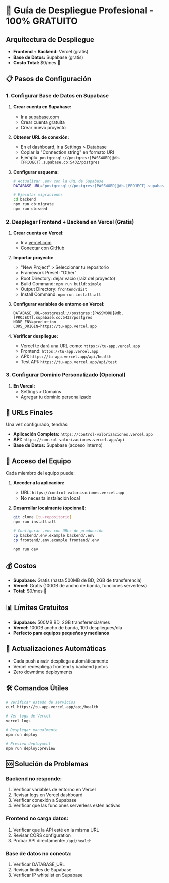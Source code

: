 # 🚀 Guía de Despliegue Profesional - 100% GRATUITO

## Arquitectura de Despliegue

- **Frontend + Backend:** Vercel (gratis)
- **Base de Datos:** Supabase (gratis)
- **Costo Total:** $0/mes 🎉

## 📋 Pasos de Configuración

### 1. Configurar Base de Datos en Supabase

1. **Crear cuenta en Supabase:**
   - Ir a [supabase.com](https://supabase.com)
   - Crear cuenta gratuita
   - Crear nuevo proyecto

2. **Obtener URL de conexión:**
   - En el dashboard, ir a Settings > Database
   - Copiar la "Connection string" en formato URI
   - Ejemplo: `postgresql://postgres:[PASSWORD]@db.[PROJECT].supabase.co:5432/postgres`

3. **Configurar esquema:**
   ```bash
   # Actualizar .env con la URL de Supabase
   DATABASE_URL="postgresql://postgres:[PASSWORD]@db.[PROJECT].supabase.co:5432/postgres"
   
   # Ejecutar migraciones
   cd backend
   npm run db:migrate
   npm run db:seed
   ```

### 2. Desplegar Frontend + Backend en Vercel (Gratis)

1. **Crear cuenta en Vercel:**
   - Ir a [vercel.com](https://vercel.com)
   - Conectar con GitHub

2. **Importar proyecto:**
   - "New Project" > Seleccionar tu repositorio
   - Framework Preset: "Other" 
   - Root Directory: dejar vacío (raíz del proyecto)
   - Build Command: `npm run build:simple`
   - Output Directory: `frontend/dist`
   - Install Command: `npm run install:all`

3. **Configurar variables de entorno en Vercel:**
   ```
   DATABASE_URL=postgresql://postgres:[PASSWORD]@db.[PROJECT].supabase.co:5432/postgres
   NODE_ENV=production
   CORS_ORIGIN=https://tu-app.vercel.app
   ```

4. **Verificar despliegue:**
   - Vercel te dará una URL como: `https://tu-app.vercel.app`
   - Frontend: `https://tu-app.vercel.app`
   - API: `https://tu-app.vercel.app/api/health`
   - Test API: `https://tu-app.vercel.app/api/test`

### 3. Configurar Dominio Personalizado (Opcional)

1. **En Vercel:**
   - Settings > Domains
   - Agregar tu dominio personalizado

## 🔧 URLs Finales

Una vez configurado, tendrás:

- **Aplicación Completa:** `https://control-valorizaciones.vercel.app`
- **API:** `https://control-valorizaciones.vercel.app/api`
- **Base de Datos:** Supabase (acceso interno)

## 👥 Acceso del Equipo

Cada miembro del equipo puede:

1. **Acceder a la aplicación:**
   - URL: `https://control-valorizaciones.vercel.app`
   - No necesita instalación local

2. **Desarrollar localmente (opcional):**
   ```bash
   git clone [tu-repositorio]
   npm run install:all
   
   # Configurar .env con URLs de producción
   cp backend/.env.example backend/.env
   cp frontend/.env.example frontend/.env
   
   npm run dev
   ```

## 💰 Costos

- **Supabase:** Gratis (hasta 500MB de BD, 2GB de transferencia)
- **Vercel:** Gratis (100GB de ancho de banda, funciones serverless)
- **Total:** $0/mes 🎉

## 📊 Límites Gratuitos

- **Supabase:** 500MB BD, 2GB transferencia/mes
- **Vercel:** 100GB ancho de banda, 100 despliegues/día
- **Perfecto para equipos pequeños y medianos**

## 🔄 Actualizaciones Automáticas

- Cada push a `main` despliega automáticamente
- Vercel redespliega frontend y backend juntos
- Zero downtime deployments

## 🛠️ Comandos Útiles

```bash
# Verificar estado de servicios
curl https://tu-app.vercel.app/api/health

# Ver logs de Vercel
vercel logs

# Desplegar manualmente
npm run deploy

# Preview deployment
npm run deploy:preview
```

## 🆘 Solución de Problemas

### Backend no responde:
1. Verificar variables de entorno en Vercel
2. Revisar logs en Vercel dashboard
3. Verificar conexión a Supabase
4. Verificar que las funciones serverless estén activas

### Frontend no carga datos:
1. Verificar que la API esté en la misma URL
2. Revisar CORS configuration
3. Probar API directamente: `/api/health`

### Base de datos no conecta:
1. Verificar DATABASE_URL
2. Revisar límites de Supabase
3. Verificar IP whitelist en Supabase
